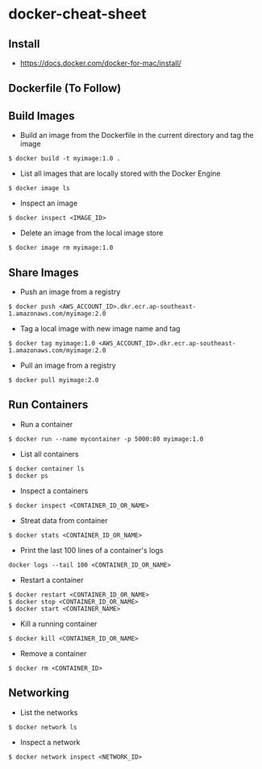 # docker-cheat-sheet

## Install
- https://docs.docker.com/docker-for-mac/install/

## Dockerfile (To Follow)

## Build Images
- Build an image from the Dockerfile in the current directory and tag the image
```
$ docker build -t myimage:1.0 .
```

- List all images that are locally stored with the Docker Engine
```
$ docker image ls
```

- Inspect an image
```
$ docker inspect <IMAGE_ID>
```

- Delete an image from the local image store
```
$ docker image rm myimage:1.0
```

## Share Images
- Push an image from a registry
```
$ docker push <AWS_ACCOUNT_ID>.dkr.ecr.ap-southeast-1.amazonaws.com/myimage:2.0
```

- Tag a local image with new image name and tag
```
$ docker tag myimage:1.0 <AWS_ACCOUNT_ID>.dkr.ecr.ap-southeast-1.amazonaws.com/myimage:2.0
```

- Pull an image from a registry
```
$ docker pull myimage:2.0
```

## Run Containers
- Run a container
```
$ docker run --name mycontainer -p 5000:80 myimage:1.0
```

- List all containers
```
$ docker container ls
$ docker ps
```

- Inspect a containers
```
$ docker inspect <CONTAINER_ID_OR_NAME>
```

- Streat data from container
```
$ docker stats <CONTAINER_ID_OR_NAME>
```

- Print the last 100 lines of a container's logs
```
docker logs --tail 100 <CONTAINER_ID_OR_NAME>
```

- Restart a container
```
$ docker restart <CONTAINER_ID_OR_NAME>
$ docker stop <CONTAINER_ID_OR_NAME>
$ docker start <CONTAINER_NAME>
```

- Kill a running container
```
$ docker kill <CONTAINER_ID_OR_NAME>
```

- Remove a container
```
$ docker rm <CONTAINER_ID>
```

## Networking
- List the networks
```
$ docker network ls
```

- Inspect a network
```
$ docker network inspect <NETWORK_ID>
```
